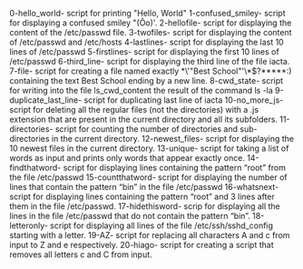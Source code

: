 0-hello_world- script for printing "Hello, World"
1-confused_smiley- script for displaying a confused smiley "(Ôo)'.
2-hellofile- script for displaying the content of the /etc/passwd file.
3-twofiles- script for displaying the content of /etc/passwd and /etc/hosts
4-lastlines- script for displaying  the last 10 lines of /etc/passwd
5-firstlines- script for displaying the first 10 lines of /etc/passwd
6-third_line- script for displaying the third line of the file iacta.
7-file- script for creating a file named exactly \*\\'"Best School"\'\\*$\?\*\*\*\*\*:) containing the text Best School ending by a new line.
8-cwd_state- script for writing into the file ls_cwd_content the result of the command ls -la
9-duplicate_last_line- script for duplicating last line of iacta
10-no_more_js- script for deleting all the regular files (not the directories) with a .js extension that are present in the current directory and all its subfolders.
11-directories- script for counting the number of directories and sub-directories in the current directory.
12-newest_files- script for displaying  the 10 newest files in the current directory.
13-unique- script for taking a list of words as input and prints only words that appear exactly once.
14-findthatword- script for displaying  lines containing the pattern “root” from the file /etc/passwd
15-countthatword- script for displaying the number of lines that contain the pattern “bin” in the file /etc/passwd
16-whatsnext- script for displaying lines containing the pattern “root” and 3 lines after them in the file /etc/passwd.
17-hidethisword- scrip for displaying  all the lines in the file /etc/passwd that do not contain the pattern “bin”.
18-letteronly- script for displaying all lines of the file /etc/ssh/sshd_config starting with a letter.
19-AZ- script for replacing all characters A and c from input to Z and e respectively.
20-hiago- script for creating a script that removes all letters c and C from input.
